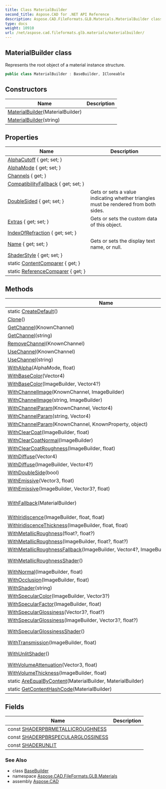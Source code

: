 ```yaml
---
title: Class MaterialBuilder
second_title: Aspose.CAD for .NET API Reference
description: Aspose.CAD.FileFormats.GLB.Materials.MaterialBuilder class. Represents the root object of a material instance structure
type: docs
weight: 10910
url: /net/aspose.cad.fileformats.glb.materials/materialbuilder/
---
```

## MaterialBuilder class

Represents the root object of a material instance structure.

```csharp
public class MaterialBuilder : BaseBuilder, ICloneable
```

## Constructors

| Name | Description |
| --- | --- |
| [MaterialBuilder](materialbuilder/#constructor)(MaterialBuilder) |  |
| [MaterialBuilder](materialbuilder/#constructor_1)(string) |  |

## Properties

| Name | Description |
| --- | --- |
| [AlphaCutoff](../../aspose.cad.fileformats.glb.materials/materialbuilder/alphacutoff/) { get; set; } |  |
| [AlphaMode](../../aspose.cad.fileformats.glb.materials/materialbuilder/alphamode/) { get; set; } |  |
| [Channels](../../aspose.cad.fileformats.glb.materials/materialbuilder/channels/) { get; } |  |
| [CompatibilityFallback](../../aspose.cad.fileformats.glb.materials/materialbuilder/compatibilityfallback/) { get; set; } |  |
| [DoubleSided](../../aspose.cad.fileformats.glb.materials/materialbuilder/doublesided/) { get; set; } | Gets or sets a value indicating whether triangles must be rendered from both sides. |
| [Extras](../../aspose.cad.fileformats.glb.geometry/basebuilder/extras/) { get; set; } | Gets or sets the custom data of this object. |
| [IndexOfRefraction](../../aspose.cad.fileformats.glb.materials/materialbuilder/indexofrefraction/) { get; set; } |  |
| [Name](../../aspose.cad.fileformats.glb.geometry/basebuilder/name/) { get; set; } | Gets or sets the display text name, or null. |
| [ShaderStyle](../../aspose.cad.fileformats.glb.materials/materialbuilder/shaderstyle/) { get; set; } |  |
| static [ContentComparer](../../aspose.cad.fileformats.glb.materials/materialbuilder/contentcomparer/) { get; } |  |
| static [ReferenceComparer](../../aspose.cad.fileformats.glb.materials/materialbuilder/referencecomparer/) { get; } |  |

## Methods

| Name | Description |
| --- | --- |
| static [CreateDefault](../../aspose.cad.fileformats.glb.materials/materialbuilder/createdefault/)() |  |
| [Clone](../../aspose.cad.fileformats.glb.materials/materialbuilder/clone/)() |  |
| [GetChannel](../../aspose.cad.fileformats.glb.materials/materialbuilder/getchannel/#getchannel)(KnownChannel) |  |
| [GetChannel](../../aspose.cad.fileformats.glb.materials/materialbuilder/getchannel/#getchannel_1)(string) |  |
| [RemoveChannel](../../aspose.cad.fileformats.glb.materials/materialbuilder/removechannel/)(KnownChannel) |  |
| [UseChannel](../../aspose.cad.fileformats.glb.materials/materialbuilder/usechannel/#usechannel)(KnownChannel) |  |
| [UseChannel](../../aspose.cad.fileformats.glb.materials/materialbuilder/usechannel/#usechannel_1)(string) |  |
| [WithAlpha](../../aspose.cad.fileformats.glb.materials/materialbuilder/withalpha/)(AlphaMode, float) |  |
| [WithBaseColor](../../aspose.cad.fileformats.glb.materials/materialbuilder/withbasecolor/#withbasecolor_1)(Vector4) |  |
| [WithBaseColor](../../aspose.cad.fileformats.glb.materials/materialbuilder/withbasecolor/#withbasecolor)(ImageBuilder, Vector4?) |  |
| [WithChannelImage](../../aspose.cad.fileformats.glb.materials/materialbuilder/withchannelimage/#withchannelimage)(KnownChannel, ImageBuilder) |  |
| [WithChannelImage](../../aspose.cad.fileformats.glb.materials/materialbuilder/withchannelimage/#withchannelimage_1)(string, ImageBuilder) |  |
| [WithChannelParam](../../aspose.cad.fileformats.glb.materials/materialbuilder/withchannelparam/#withchannelparam_1)(KnownChannel, Vector4) |  |
| [WithChannelParam](../../aspose.cad.fileformats.glb.materials/materialbuilder/withchannelparam/#withchannelparam_2)(string, Vector4) |  |
| [WithChannelParam](../../aspose.cad.fileformats.glb.materials/materialbuilder/withchannelparam/#withchannelparam)(KnownChannel, KnownProperty, object) |  |
| [WithClearCoat](../../aspose.cad.fileformats.glb.materials/materialbuilder/withclearcoat/)(ImageBuilder, float) |  |
| [WithClearCoatNormal](../../aspose.cad.fileformats.glb.materials/materialbuilder/withclearcoatnormal/)(ImageBuilder) |  |
| [WithClearCoatRoughness](../../aspose.cad.fileformats.glb.materials/materialbuilder/withclearcoatroughness/)(ImageBuilder, float) |  |
| [WithDiffuse](../../aspose.cad.fileformats.glb.materials/materialbuilder/withdiffuse/#withdiffuse_1)(Vector4) |  |
| [WithDiffuse](../../aspose.cad.fileformats.glb.materials/materialbuilder/withdiffuse/#withdiffuse)(ImageBuilder, Vector4?) |  |
| [WithDoubleSide](../../aspose.cad.fileformats.glb.materials/materialbuilder/withdoubleside/)(bool) |  |
| [WithEmissive](../../aspose.cad.fileformats.glb.materials/materialbuilder/withemissive/#withemissive_1)(Vector3, float) |  |
| [WithEmissive](../../aspose.cad.fileformats.glb.materials/materialbuilder/withemissive/#withemissive)(ImageBuilder, Vector3?, float) |  |
| [WithFallback](../../aspose.cad.fileformats.glb.materials/materialbuilder/withfallback/)(MaterialBuilder) | Defines a fallback `MaterialBuilder` instance for the current `MaterialBuilder`. |
| [WithIridiscence](../../aspose.cad.fileformats.glb.materials/materialbuilder/withiridiscence/)(ImageBuilder, float, float) |  |
| [WithIridiscenceThickness](../../aspose.cad.fileformats.glb.materials/materialbuilder/withiridiscencethickness/)(ImageBuilder, float, float) |  |
| [WithMetallicRoughness](../../aspose.cad.fileformats.glb.materials/materialbuilder/withmetallicroughness/#withmetallicroughness_1)(float?, float?) |  |
| [WithMetallicRoughness](../../aspose.cad.fileformats.glb.materials/materialbuilder/withmetallicroughness/#withmetallicroughness)(ImageBuilder, float?, float?) |  |
| [WithMetallicRoughnessFallback](../../aspose.cad.fileformats.glb.materials/materialbuilder/withmetallicroughnessfallback/)(ImageBuilder, Vector4?, ImageBuilder, float?, float?) |  |
| [WithMetallicRoughnessShader](../../aspose.cad.fileformats.glb.materials/materialbuilder/withmetallicroughnessshader/)() | Sets [`ShaderStyle`](./shaderstyle/) to use [`SHADERPBRMETALLICROUGHNESS`](./shaderpbrmetallicroughness/). |
| [WithNormal](../../aspose.cad.fileformats.glb.materials/materialbuilder/withnormal/)(ImageBuilder, float) |  |
| [WithOcclusion](../../aspose.cad.fileformats.glb.materials/materialbuilder/withocclusion/)(ImageBuilder, float) |  |
| [WithShader](../../aspose.cad.fileformats.glb.materials/materialbuilder/withshader/)(string) | Sets [`ShaderStyle`](./shaderstyle/). |
| [WithSpecularColor](../../aspose.cad.fileformats.glb.materials/materialbuilder/withspecularcolor/)(ImageBuilder, Vector3?) |  |
| [WithSpecularFactor](../../aspose.cad.fileformats.glb.materials/materialbuilder/withspecularfactor/)(ImageBuilder, float) |  |
| [WithSpecularGlossiness](../../aspose.cad.fileformats.glb.materials/materialbuilder/withspecularglossiness/#withspecularglossiness_1)(Vector3?, float?) |  |
| [WithSpecularGlossiness](../../aspose.cad.fileformats.glb.materials/materialbuilder/withspecularglossiness/#withspecularglossiness)(ImageBuilder, Vector3?, float?) |  |
| [WithSpecularGlossinessShader](../../aspose.cad.fileformats.glb.materials/materialbuilder/withspecularglossinessshader/)() | Sets [`ShaderStyle`](./shaderstyle/) to use [`SHADERPBRSPECULARGLOSSINESS`](./shaderpbrspecularglossiness/). |
| [WithTransmission](../../aspose.cad.fileformats.glb.materials/materialbuilder/withtransmission/)(ImageBuilder, float) |  |
| [WithUnlitShader](../../aspose.cad.fileformats.glb.materials/materialbuilder/withunlitshader/)() | Sets [`ShaderStyle`](./shaderstyle/) to use [`SHADERUNLIT`](./shaderunlit/). |
| [WithVolumeAttenuation](../../aspose.cad.fileformats.glb.materials/materialbuilder/withvolumeattenuation/)(Vector3, float) |  |
| [WithVolumeThickness](../../aspose.cad.fileformats.glb.materials/materialbuilder/withvolumethickness/)(ImageBuilder, float) |  |
| static [AreEqualByContent](../../aspose.cad.fileformats.glb.materials/materialbuilder/areequalbycontent/)(MaterialBuilder, MaterialBuilder) |  |
| static [GetContentHashCode](../../aspose.cad.fileformats.glb.materials/materialbuilder/getcontenthashcode/)(MaterialBuilder) |  |

## Fields

| Name | Description |
| --- | --- |
| const [SHADERPBRMETALLICROUGHNESS](../../aspose.cad.fileformats.glb.materials/materialbuilder/shaderpbrmetallicroughness/) |  |
| const [SHADERPBRSPECULARGLOSSINESS](../../aspose.cad.fileformats.glb.materials/materialbuilder/shaderpbrspecularglossiness/) |  |
| const [SHADERUNLIT](../../aspose.cad.fileformats.glb.materials/materialbuilder/shaderunlit/) |  |

### See Also

* class [BaseBuilder](../../aspose.cad.fileformats.glb.geometry/basebuilder/)
* namespace [Aspose.CAD.FileFormats.GLB.Materials](../../aspose.cad.fileformats.glb.materials/)
* assembly [Aspose.CAD](../../)


